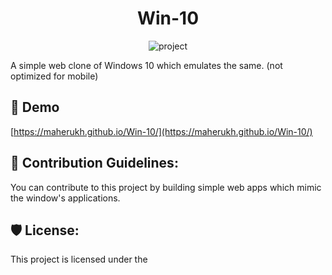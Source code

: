 <h1 align="center">Win-10</h1>

<p align="center"><img src="https://socialify.git.ci/Maherukh/Win-10/image?description=1&amp;font=Inter&amp;forks=1&amp;language=1&amp;owner=1&amp;pattern=Plus&amp;pulls=1&amp;stargazers=1&amp;theme=Dark" alt="project"></p>

<p>A simple web clone of Windows 10 which emulates the same. (not optimized for mobile)</p>

<h2>🚀 Demo</h2>

[https://maherukh.github.io/Win-10/](https://maherukh.github.io/Win-10/)

<h2>🍰 Contribution Guidelines:</h2>

You can contribute to this project by building simple web apps which mimic the window's applications.

<h2>🛡️ License:</h2>

This project is licensed under the
